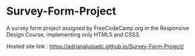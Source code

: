# Survey-Form-Project
A survey form project assigned by FreeCodeCamp.org in the Responsive Design Course, implementing only HTML5 and CSS3.


Hosted site link : https://adrianaluisadc.github.io/Survey-Form-Project/

